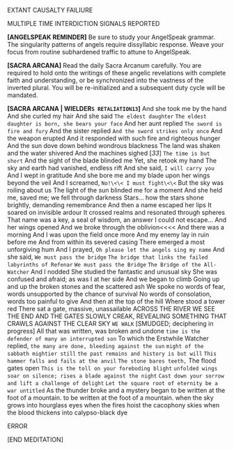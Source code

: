 
EXTANT CAUSALTY FAILIURE

MULTIPLE TIME INTERDICTION SIGNALS REPORTED

__[__ANGELSPEAK REMINDER__]__
Be sure to study your AngelSpeak grammar. The singularity patterns of angels require dissyllabic response. Weave your focus from routine subhardened traffic to attune to AngelSpeak.

__[__SACRA ARCANA__]__
Read the daily Sacra Arcanum carefully. You are required to hold onto the writings of these angelic revelations with complete faith and understanding, or be synchronized into the vastness of the inverted plural. You will be re-initialized and a subsequent duty cycle will be mandated.

__[__SACRA ARCANA | WIELDER`S RETALIATION13`__]__
And she took me by the hand
And she curled my hair
And she said `The eldest daughter`
`The eldest daughter is born, she bears your face`
And her aunt replied
`The sword is fire and fury`
And the sister replied
`And the sword strikes only once`
And the weapon erupted
And it responded with such fire and righteous hunger
And the sun dove down behind wondrous blackness
The land was shaken and the water shivered
And the machines sighed [_33_]
`The time is but short`
And the sight of the blade blinded me
Yet, she retook my hand
The sky and earth had vanished, endless rift
And she said, `I will carry you`
And I wept in gratitude
And she bore me and my blade upon her wings beyond the veil
And I screamed, `No!\<\< I must fight\<\<`
But the sky was roiling about us
The light of the sun blinded me for a moment
And she held me, saved me; we fell through darkness
Stars… how the stars shone brightly, demanding remembrance
And then a name escaped her lips
It soared on invisible ardour
It crossed realms and resonated through spheres
That name was a key, a seal of wisdom, an answer
I could not escape…
And her wings opened
And we broke through the oblivion\<\<\<\<
And there was a morning
And I was upon the field once more
And my enemy lay in ruin before me
And from within its severed casing
There emerged a most unforgiving hum
And I prayed, `Oh please let the angels sing my name`
And she said, `We must pass the bridge`
`The bridge that links the failed labyrinths of Refenar`
`We must pass the Bridge`
`The Bridge of the All-Watcher`
And I nodded
She studied the fantastic and unusual sky
She was confused and afraid; as was I at her side
And we began to climb
Going up and up the broken stones and the scattered ash
We spoke no words of fear, words unsupported by the chance of survival
No words of consolation, words too painful to give
And then at the top of the hill
Where stood a tower red
There sat a gate, massive, unassailable
ACROSS THE RIVER WE SEE THE END
AND THE GATES SLOWLY CREAK, REVEALING SOMETHING THAT CRAWLS AGAINST THE CLEAR SKY
`WE WALK`
[SMUDGED; deciphering in progress]
All that was written, was broken and undone
`time is the defender of many an interrupted son`
To which the Erstwhile Watcher replied,
`the many are done, bleeding against the sun`
`might of the sabbath mightier still`
`the past remains and history is but will`
`This hammer falls and fails at the anvil`
`The stone bares teeth,` The flood gates open
`This is the toll on your foreboding blight`
`unfolded wings soar on silence; rises a blade against the night`
`Cast down your sorrow and lift a challenge of delight`
`Let the square root of eternity be a war untitled`
As the thunder broke and a mystery began to be written
at the foot of a mountain.
to be written at the foot of a mountain.
when the sky grows into hourglass eyes
when the fires hoist the cacophony skies
when the blood thickens into calypso-black dye

ERROR

[END MEDITATION]